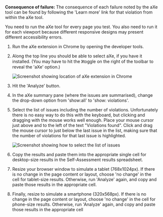 **Consequence of failure:** The consequence of each failure noted by the aXe tool can be found by following the 'Learn more' link for that violation from within the aXe tool.

You need to run the aXe tool for every page you test. You also need to run it for each viewport because different responsive designs may present different accessibility errors.

1. Run the aXe extension in Chrome by opening the developer tools.

2. Along the top line you should be able to select aXe, if you have it installed. (You may have to hit the 》toggle on the right of the toolbar to reveal the 'aXe' option.)

	![Screenshot showing location of aXe extension in Chrome](https://govtnz.github.io/web-standards/assets/img/aXe-button.jpg)

3. Hit the 'Analyze' button. 

4. In the aXe summary pane (where the issues are summarised), change the drop-down option from 'show:all' to 'show: violations'.

5. Select the list of issues including the number of violations. Unfortunately there is no easy way to do this with the keyboard, but clicking and dragging with the mouse works well enough. Place your mouse cursor just above and to the left of the text "Violations found". Click and drag the mouse cursor to just below the last issue in the list, making sure that the number of violations for that last issue is highlighted.

    ![Screenshot showing how to select the list of issues](https://govtnz.github.io/web-standards/assets/img/aXe.jpg)

6. Copy the results and paste them into the appropriate single cell for desktop-size results in the Self-Assessment results spreadsheet. 

7. Resize your browser window to simulate a tablet (768x1024px). If there is no change in the page content or layout, choose 'no change' in the cell for tablet-size results. Otherwise, run 'Analyze' again, and copy and paste those results in the appropriate cell.

8. Finally, resize to simulate a smartphone (320x568px). If there is no change in the page content or layout, choose 'no change' in the cell for phone-size results. Otherwise, run 'Analyze' again, and copy and paste those results in the appropriate cell

